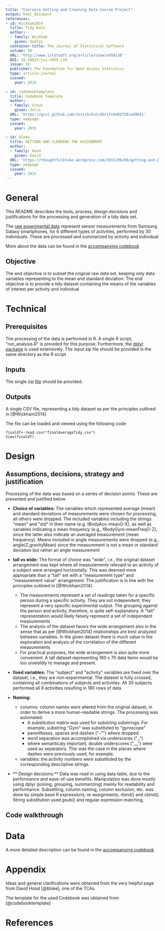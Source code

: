 ```yaml
---
title: "Coursera Getting and Cleaning Data Course Project"
output: html_document
references:
- id: Wickham2014
  title: Tidy Data
  author:
  - family: Wickham
    given: Hadley
  container-title: The Journal of Statistical Software
  volume: 59
  URL: 'http://www.jstatsoft.org/article/view/v059i10'
  DOI: 10.18637/jss.v059.i10
  issue: 10
  publisher: The Foundation for Open Access Statistics
  type: article-journal
  issued:
    year: 2014
  
- id: codebooktemplate
  title: Codebook Template
  author:
  - family: Schut
    given: Joris
  URL: 'https://gist.github.com/JorisSchut/dbc1fc0402f28cad9b41'
  type: webpage
  issued:
    year: 2015
    
- id: bloke
  title: GETTING AND CLEANING THE ASSIGNMENT
  author:
  - family: Hood
    given: David
  URL: 'https://thoughtfulbloke.wordpress.com/2015/09/09/getting-and-cleaning-the-assignment/'
  type: webpage
  issued:
    year: 2015    
---
```



# General
This README describes the tools, process, design decisions and justifications
for the processing and generation of a tidy data set. 

The [raw experimental data](https://archive.ics.uci.edu/ml/datasets/Human+Activity+Recognition+Using+Smartphones)
 represent  sensor measurements from Samsung Galaxy smartphones, for 
 6 different types of activities, performed by 30 individuals. These are 
 processed and summarized by activity and individual

More about the data can be found in the [accompanying codebook](https://github.com/GitAlexGit/tidyDataProjectRepo/blob/master/projectCodeBook.md)

## Objective
The end objective is to subset the original raw data set, keeping only data 
variables representing to the mean and standard deviation.
The end objective is to provide a tidy dataset containing the means of the
variables of interest per activity and individual

# Technical
## Prerequisites
The processing of the data is performed in R. 
A single R script, "run_analysis.R"
is provided for this purpose. Furthermore, the 
[dplyr package](https://cran.rstudio.com/web/packages/dplyr/)
is used extensively.
The input zip file should be provided in the same directory as the R script

## Inputs
The single zip 
[file](https://d396qusza40orc.cloudfront.net/getdata%2Fprojectfiles%2FUCI%20HAR%20Dataset.zip)
should be provided.

## Outputs
A single CSV file, representing a tidy dataset as per the principles 
outlined in [@Wickham2014]

The file can be loaded and viewed using the following code:
```{r}
finaldf<-read.csv("finalAverageTidy.csv")
View(finaldf)
```

# Design
## Assumptions, decisions, strategy and justification
Processing of the data was based on a series of decision points. These are 
presented and justified below

* **Choice of variables:** The variables which represented average (mean) and 
standard deviations of measurements were chosen for processing, all others were 
dropped. The included variables including the strings "mean" and "std" in their
name (e.g. tBodyAcc-mean()-X), as well as variables indicating a mean
frequency (e.g., fBodyGyro-meanFreq()-Z), since the latter also 
indicate an averaged measurement (mean frequency). Means included in 
angle measurements were dropped (e.g., angle(Z,gravityMean)
since the measurement is not a mean or standard deviation but rather an angle
measurement

* **tall vs wide:** The format of choice was "wide", i.e., the original dataset
arrangement was kept where all measurements relevant to an activity of a subject
were arranged horizontally. This was deemed more appropriate than a "tall" 
set with a "measurement type" and "measurement value" arrangement. The
justification is in line with the principles outlined in [@Wickham2014]:
    * The measurements represent a set of readings taken for a specific person
    during a specific activity. They are not independent, they represent a 
    very specific experimental output. The grouping against the person and
    activity, therefore, is quite self-explanatory. A "tall" representation
    would likely falsely represent a set of independent measurements
    * The analysis of the dataset favors the wide arrangement also in the sense
    that as per [@Wickham2014] relationships are best analyzed between variables. 
    In the given dataset there is much value in the exploration and analysis 
    of the correlation of the different measurements 
    * For practical purposes, the wide arrangement is also quite more convenient. 
    A tall dataset representing 180 x 70 data items would be too unwieldly to 
    manage and present.

* **fixed variables:** The "subject" and "activity" variables are fixed over the 
dataset, i.e., they are non-experimental. The dataset is fully crossed, containing
all combinations of subjects and activities. All 30 subjects performed all 6 
activities resulting in 180 rows of data

* **Naming:** 
    * columns: column names were altered from the original dataset, in order to
    derive a more human-readable strings. The processing was automated: 
        * A substitution matrix was used for substring substrings. For example, 
        substring "Gyro" was substituted to "gyroscope"
        * parentheses, spaces and dashes ("-"") where dropped. 
        * word separation was accomplished via underscores ("_")
        * where semanticaly important, double underscores ("__") were used as 
        separators. This was the case in the places where dashes were previously 
        used, for example. 
    * variables: the activity numbers were substituted by the corresponding 
    descriptive strings. 
    
- ** Design decisions:** Data was read in using data table, due to the 
performance and ease-of-use benefits. Manipulation was done mostly using dplyr
(joining, grouping, summarizing) mainly for readability and performance. 
Subsetting, column naming, column exclusion, etc. was done by simple base R
expressions, re-assignments, rbind() and cbind(). 
String substitution used gsub() and regular
expression matching.


## Code walkthrough


# Data

A more detailed description can be found in the
[accompanying codebook](https://github.com/GitAlexGit/tidyDataProjectRepo/blob/master/projectCodeBook.md)


# Appendix
Ideas and general clarifications were obtained from the very helpful page from 
David Hood [@bloke], one of the TCAs 

The template for the used Codebook was obtained from [@codebooktemplate]



# References

